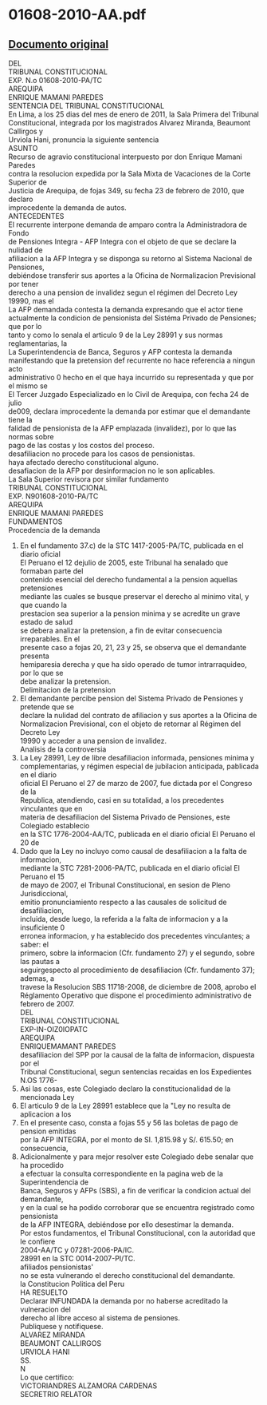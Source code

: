 
01608-2010-AA.pdf
=================
  
[Documento original](https://tc.gob.pe/jurisprudencia/2011/01608-2010-AA.pdf)  
---  
DEL  
TRIBUNAL CONSTITUCIONAL  
EXP. N.o 01608-2010-PA/TC  
AREQUIPA  
ENRIQUE MAMANI PAREDES  
SENTENCIA DEL TRIBUNAL CONSTITUCIONAL  
En Lima, a los 25 dias del mes de enero de 2011, la Sala Primera del Tribunal  
Constitucional, integrada por los magistrados Alvarez Miranda, Beaumont Callirgos y  
Urviola Hani, pronuncia la siguiente sentencia  
ASUNTO  
Recurso de agravio constitucional interpuesto por don Enrique Mamani Paredes  
contra la resolucion expedida por la Sala Mixta de Vacaciones de la Corte Superior de  
Justicia de Arequipa, de fojas 349, su fecha 23 de febrero de 2010, que declaro  
improcedente la demanda de autos.  
ANTECEDENTES  
El recurrente interpone demanda de amparo contra la Administradora de Fondo  
de Pensiones Integra - AFP Integra con el objeto de que se declare la nulidad de  
afiliacion a la AFP Integra y se disponga su retorno al Sistema Nacional de Pensiones,  
debiéndose transferir sus aportes a la Oficina de Normalizacion Previsional por tener  
derecho a una pension de invalidez segun el régimen del Decreto Ley 19990, mas el  
La AFP demandada contesta la demanda expresando que el actor tiene  
actualmente la condicion de pensionista del Sistéma Privado de Pensiones; que por lo  
tanto y como lo senala el articulo 9 de la Ley 28991 y sus normas reglamentarias, la  
La Superintendencia de Banca, Seguros y AFP contesta la demanda  
manifestando que la pretension def recurrente no hace referencia a ningun acto  
administrativo 0 hecho en el que haya incurrido su representada y que por el mismo se  
El Tercer Juzgado Especializado en lo Civil de Arequipa, con fecha 24 de julio  
de009, declara improcedente la demanda por estimar que el demandante tiene la  
falidad de pensionista de la AFP emplazada (invalidez), por lo que las normas sobre  
pago de las costas y los costos del proceso.  
desafiliacion no procede para los casos de pensionistas.  
haya afectado derecho constitucional alguno.  
desafiacion de la AFP por desinformacion no le son aplicables.  
La Sala Superior revisora por similar fundamento  
TRIBUNAL CONSTITUCIONAL  
EXP. N901608-2010-PA/TC  
AREQUIPA  
ENRIQUE MAMANI PAREDES  
FUNDAMENTOS  
Procedencia de la demanda  
1. En el fundamento 37.c) de la STC 1417-2005-PA/TC, publicada en el diario oficial  
El Peruano el 12 dejulio de 2005, este Tribunal ha senalado que formaban parte del  
contenido esencial del derecho fundamental a la pension aquellas pretensiones  
mediante las cuales se busque preservar el derecho al minimo vital, y que cuando la  
prestacion sea superior a la pension minima y se acredite un grave estado de salud  
se debera analizar la pretension, a fin de evitar consecuencia irreparables. En el  
presente caso a fojas 20, 21, 23 y 25, se observa que el demandante presenta  
hemiparesia derecha y que ha sido operado de tumor intrarraquideo, por lo que se  
debe analizar la pretension.  
Delimitacion de la pretension  
2. El demandante percibe pension del Sistema Privado de Pensiones y pretende que se  
declare la nulidad del contrato de afiliacion y sus aportes a la Oficina de  
Normalizacion Previsional, con el objeto de retornar al Régimen del Decreto Ley  
19990 y acceder a una pension de invalidez.  
Analisis de la controversia  
3. La Ley 28991, Ley de libre desafiliacion informada, pensiones minima y  
complementarias, y régimen especial de jubilacion anticipada, pablicada en el diario  
oficial El Peruano el 27 de marzo de 2007, fue dictada por el Congreso de la  
Republica, atendiendo, casi en su totalidad, a los precedentes vinculantes que en  
materia de desafiliacion del Sistema Privado de Pensiones, este Colegiado establecio  
en la STC 1776-2004-AA/TC, publicada en el diario oficial El Peruano el 20 de  
4. Dado que la Ley no incluyo como causal de desafiliacion a la falta de informacion,  
mediante la STC 7281-2006-PA/TC, publicada en el diario oficial El Peruano el 15  
de mayo de 2007, el Tribunal Constitucional, en sesion de Pleno Jurisdiccional,  
emitio pronunciamiento respecto a las causales de solicitud de desafiliacion,  
incluida, desde luego, la referida a la falta de informacion y a la insuficiente 0  
erronea informacion, y ha establecido dos precedentes vinculantes; a saber: el  
primero, sobre la informacion (Cfr. fundamento 27) y el segundo, sobre las pautas a  
seguirgespecto al procedimiento de desafiliacion (Cfr. fundamento 37); ademas, a  
travese la Resolucion SBS 11718-2008, de diciembre de 2008, aprobo el  
Réglamento Operativo que dispone el procedimiento administrativo de  
febrero de 2007.  
DEL  
TRIBUNAL CONSTITUCIONAL  
EXP-IN-OIZ0IOPATC  
AREQUIPA  
ENRIQUEMAMANT PAREDES  
desafiliacion del SPP por la causal de la falta de informacion, dispuesta por el  
Tribunal Constitucional, segun sentencias recaidas en los Expedientes N.OS 1776-  
5. Asi las cosas, este Colegiado declaro la constitucionalidad de la mencionada Ley  
6. El articulo 9 de la Ley 28991 establece que la "Ley no resulta de aplicacion a los  
7. En el presente caso, consta a fojas 55 y 56 las boletas de pago de pension emitidas  
por la AFP INTEGRA, por el monto de SI. 1,815.98 y S/. 615.50; en consecuencia,  
8. Adicionalmente y para mejor resolver este Colegiado debe senalar que ha procedido  
a efectuar la consulta correspondiente en la pagina web de la Superintendencia de  
Banca, Seguros y AFPs (SBS), a fin de verificar la condicion actual del demandante,  
y en la cual se ha podido corroborar que se encuentra registrado como pensionista  
de la AFP INTEGRA, debiéndose por ello desestimar la demanda.  
Por estos fundamentos, el Tribunal Constitucional, con la autoridad que le confiere  
2004-AA/TC y 07281-2006-PA/IC.  
28991 en la STC 0014-2007-PI/TC.  
afiliados pensionistas'  
no se esta vulnerando el derecho constitucional del demandante.  
la Constitucion Politica del Peru  
HA RESUELTO  
Declarar INFUNDADA la demanda por no haberse acreditado la vulneracion del  
derecho al libre acceso al sistema de pensiones.  
Publiquese y notifiquese.  
ALVAREZ MIRANDA  
BEAUMONT CALLIRGOS  
URVIOLA HANI  
SS.  
N  
Lo que certifico:  
VICTORIANDRES ALZAMORA CARDENAS  
SECRETRIO RELATOR